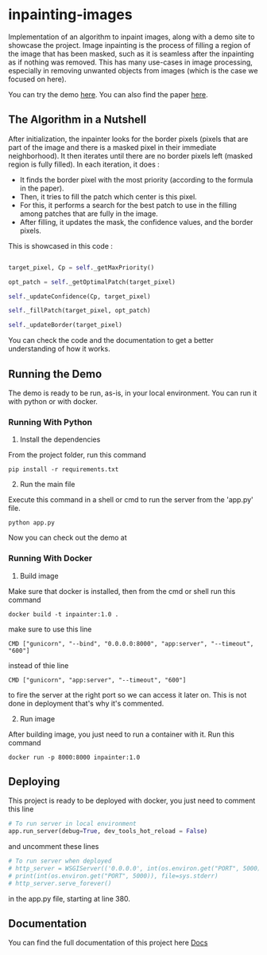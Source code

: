 # inpainting-images

Implementation of an algorithm to inpaint images, along with a demo site to showcase the project. 
Image inpainting is the process of filling a region of the image that has been masked, such as it is seamless after the inpainting as if nothing was removed.
This has many use-cases in image processing, especially in removing unwanted objects from images (which is the case we focused on here).

You can try the demo [here](https://the-inpainter.herokuapp.com/).
You can also find the paper [here](https://www.irisa.fr/vista/Papers/2004_ip_criminisi.pdf).

## The Algorithm in a Nutshell

After initialization, the inpainter looks for the border pixels (pixels that are part of the image and there is a masked pixel in their immediate neighborhood).
It then iterates until there are no border pixels left (masked region is fully filled).
In each iteration, it does :

- It finds the border pixel with the most priority (according to the formula in the paper).
- Then, it tries to fill the patch which center is this pixel. 
- For this, it performs a search for the best patch to use in the filling among patches that are fully in the image.
- After filling, it updates the mask, the confidence values, and the border pixels.
    
This is showcased in this code :
```python

target_pixel, Cp = self._getMaxPriority()

opt_patch = self._getOptimalPatch(target_pixel)

self._updateConfidence(Cp, target_pixel)

self._fillPatch(target_pixel, opt_patch)

self._updateBorder(target_pixel)

```

You can check the code and the documentation to get a better understanding of how it works.


## Running the Demo

The demo is ready to be run, as-is, in your local environment. You can run it with python or with docker. 

### Running With Python

1. Install the dependencies

From the project folder, run this command
```shell
pip install -r requirements.txt
```

2. Run the main file

Execute this command in a shell or cmd to run the server from the 'app.py' file.
```shell
python app.py
```
Now you can check out the demo at 

### Running With Docker

1. Build image

Make sure that docker is installed, then from the cmd or shell run this command
```shell
docker build -t inpainter:1.0 .
```

make sure to use this line 
```docker
CMD ["gunicorn", "--bind", "0.0.0.0:8000", "app:server", "--timeout", "600"]
```
instead of thie line 
```docker
CMD ["gunicorn", "app:server", "--timeout", "600"]
```

to fire the server at the right port so we can access it later on. This is not done in deployment that's why it's commented. 

2. Run image

After building image, you just need to run a container with it. Run this command
```shell
docker run -p 8000:8000 inpainter:1.0
```

## Deploying

This project is ready to be deployed with docker, you just need to comment this line
```python
# To run server in local environment
app.run_server(debug=True, dev_tools_hot_reload = False)
```

and uncomment these lines
```python
# To run server when deployed
# http_server = WSGIServer(('0.0.0.0', int(os.environ.get("PORT", 5000))), server)
# print(int(os.environ.get("PORT", 5000)), file=sys.stderr)
# http_server.serve_forever()
```

in the app.py file, starting at line 380.

## Documentation

You can find the full documentation of this project here [Docs](https://taherromdhane.github.io/inpainting-images/)
